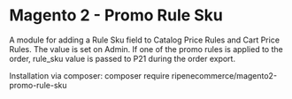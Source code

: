 Magento 2 - Promo Rule Sku
==================
A module for adding a Rule Sku field to Catalog Price Rules and Cart Price Rules. 
The value is set on Admin. If one of the promo rules is applied to the order, rule_sku value 
is passed to P21 during the order export. 

Installation via composer: 
    composer require ripenecommerce/magento2-promo-rule-sku
    